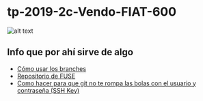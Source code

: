 # tp-2019-2c-Vendo-FIAT-600

![alt text](https://i.ibb.co/J2By3Hq/tp-operativos.png)

## Info que por ahí sirve de algo
* [Cómo usar los branches](docs/branches.md)
* [Repositorio de FUSE](https://github.com/libfuse/libfuse)
* [Como hacer para que git no te rompa las bolas con el usuario y contraseña (SSH Key)](https://help.github.com/en/enterprise/2.15/user/articles/generating-a-new-ssh-key-and-adding-it-to-the-ssh-agent)
